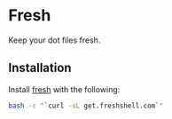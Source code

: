 # Fresh

Keep your dot files fresh.

## Installation

Install [fresh](http://freshshell.com/) with the following:

``` sh
bash -c "`curl -sL get.freshshell.com`"
```
